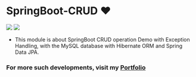 # SpringBoot-CRUD ❤️

![](https://img.shields.io/github/languages/count/gowthamrajk/SpringBoot-CRUD)   ![](https://img.shields.io/github/languages/top/gowthamrajk/SpringBoot-CRUD)

- This module is about SpringBoot CRUD operation Demo with Exception Handling, with the MySQL database with Hibernate ORM and Spring Data JPA.

### For more such developments, visit my [Portfolio](https://gowthamrajk.github.io)

